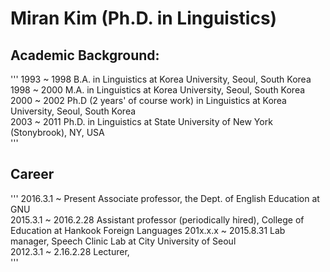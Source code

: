 # Miran Kim (Ph.D. in Linguistics)

## Academic Background:
'''
1993 ~ 1998 B.A. in Linguistics at Korea University, Seoul, South Korea   
1998 ~ 2000 M.A. in Linguistics at Korea University, Seoul, South Korea  
2000 ~ 2002 Ph.D (2 years' of course work) in Linguistics at Korea University, Seoul, South Korea  
2003 ~ 2011 Ph.D. in Linguistics at State University of New York (Stonybrook), NY, USA  
'''
## Career 
'''
2016.3.1 ~ Present    Associate professor, the Dept. of English Education at GNU  
2015.3.1 ~ 2016.2.28  Assistant professor (periodically hired), College of Education at Hankook Foreign Languages 
201x.x.x ~ 2015.8.31  Lab manager, Speech Clinic Lab at City University of Seoul  
2012.3.1 ~ 2.16.2.28  Lecturer,    
'''
